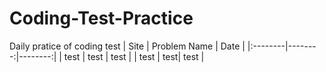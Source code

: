 # Coding-Test-Practice
Daily pratice of coding test 
| Site | Problem Name | Date |
|:--------|--------:|--------:|
| test | test | test |
| test | test| test |
